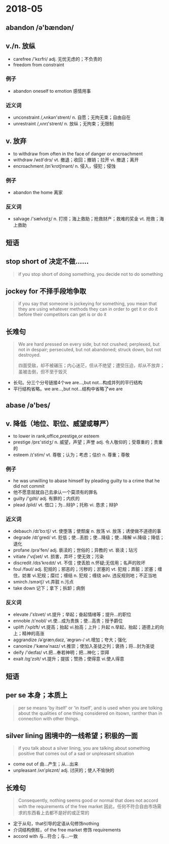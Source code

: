 2018-05
=====

abandon /ə'bændən/
---

## v./n. 放纵

* carefree /'kɛrfri/  adj. 无忧无虑的；不负责的
* freedom from constraint

### 例子

* abandon oneself to emotion 感情用事

### 近义词

* unconstraint /,ʌnkən'strent/ n. 自愿；无拘无束；自由自在
* unrestraint /,ʌnrɪ'strent/ n. 放纵；无拘束；无限制

## v. 放弃

* to withdraw from often in the face of danger or encroachment
* withdraw /wɪð'drɔ/ vt. 撤退；收回；撤销；拉开 vi. 撤退；离开
* encroachment /ɪn'krotʃmənt/ n. 侵入，侵犯；侵蚀

### 例子

* abandon the home 离家

### 反义词

* salvage /'sælvɪdʒ/ n. 打捞；海上救助；抢救财产；救难的奖金 vt. 抢救；海上救助

短语
---

## stop short of 决定不做......

> if you stop short of doing something, you decide not to do something

## jockey for 不择手段地争取

> if you say that someone is jockeying for something, you mean that they are using whatever methods they can in order to get it or do it before their competitors can get is or do it

长难句
---

> We are hard pressed on every side, but not crushed; perplexed, but not in despair; persecuted, but not abandoned; struck down, but not destroyed.
>
> 四面受敌，却不被碾压；内心迷茫，但从不绝望；遭受压迫，却从不放弃；虽被击倒，但不至于毁灭

* 长句。分三个分号链接4个we are...,but not...构成并列的平行结构
* 平行结构省略。we are...,but not...结构中省略了we are 

abase /ə'bes/
---

## v. 降低（地位、职位、威望或尊严）

* to lower in rank,office,prestige,or esteem
* prestige /prɛ'stidʒ/ n. 威望，声望；声誉 adj. 令人敬仰的；受尊重的；贵重的
* esteem /ɪ'stim/ vt. 尊敬；认为；考虑；估价 n. 尊重；尊敬

### 例子

* he was unwilling to abase himself by pleading guilty to a crime that he did not commit
* 他不愿意屈就自己去承认一个莫须有的罪名
* guilty /'ɡɪlti/ adj. 有罪的；内疚的
* plead /plid/ vt. 借口；为...辩护；托称 vi. 恳求；辩护

### 近义词

* debauch /dɪ'bɔːtʃ/ vt. 使堕落；使颓废 n. 放荡 vi. 放荡；诱使做不道德的事
* degrade /dɪ'ɡred/ vt. 贬低；使...丢脸；使...降级；使...降解 vi.降级；降低；退化
* profane /prə'fen/ adj. 亵渎的；世俗的；异教的 vt. 亵渎；玷污
* vitiate /'vɪʃɪet/ vt. 损害，弄坏；使无效；污染
* discredit /dɪs'krɛdɪt/ vt. 不信；使丢脸 n.怀疑;无信用；名声的败坏
* foul /faʊl/ adj. 犯规的；邪恶的；污秽的；淤塞的 vt. 犯规；弄脏；淤塞；缠住，妨害 vi.犯规；糜烂；缠结 n. 犯规；缠绕 adv. 违反规则地；不正当地
* smirch /smɝtʃ/ vt.弄脏 n.污点
* take down 记下；拿下；拆卸；病倒

### 反义词

* elevate /'ɛlɪvet/ vt.提升；举起；奋起情绪等；提升...的职位
* ennoble /ɪ'nobl/ vt.使...成为贵族；使...高贵；授予爵位
* uplift /'ʌplɪft/ vt.提高；抬起 vi.抬高；上升；升起 n.举起，抬起；道德上的向上；精神的高涨
* aggrandize /əˈɡrænˌdaɪz, ˈæɡrən-/ vt.增加；夸大；强化
* canonize /'kænə'naɪz/ vt.推崇；使加入圣徒之列；褒扬；将...封为圣徒
* deify /'deɪfaɪ/ vt.把...奉若神明；把...神化；崇拜
* exalt /ɪɡ'zɔlt/ vt.提升；提拔；赞扬；使得意 vi.使人得意

短语
---

## per se 本身；本质上

> per se means 'by itself' or 'in itself', and is used when you are tolking about the qualities of one thing considered on itsown, ranther than in connection with other things.

## silver lining 困境中的一线希望；积极的一面

> if you talk about a silver lining, you are talking about something positive that comes out of a sad or unpleasant situation

* come out of 由...产生；从...出来
* unpleasant /ʌn'plɛznt/ adj. 讨厌的；使人不愉快的

长难句
---

> Consequently, nothing seems good or normal that does not accord with the requirements of the free market
> 因此，任何不符合自由市场需求的东西看上去都不是好的或正常的

* 定于从句，that引导的定语从句修饰nothing
* 介词结构倒桩，of the free market 修饰 requirements
* accord with 与...符合；与...一致
